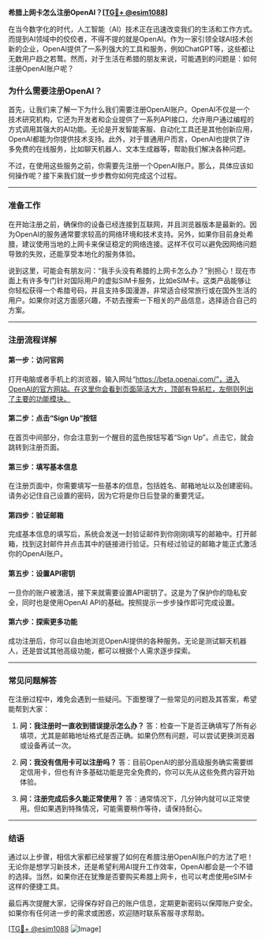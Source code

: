 **希腊上网卡怎么注册OpenAI？[[TG💪+ @esim1088](https://t.me/s/esim1088)]**

在当今数字化的时代，人工智能（AI）技术正在迅速改变我们的生活和工作方式。而提到AI领域中的佼佼者，不得不提的就是OpenAI。作为一家引领全球AI技术创新的企业，OpenAI提供了一系列强大的工具和服务，例如ChatGPT等，这些都让无数用户趋之若鹜。然而，对于生活在希腊的朋友来说，可能遇到的问题是：如何注册OpenAI账户呢？

### **为什么需要注册OpenAI？**

首先，让我们来了解一下为什么我们需要注册OpenAI账户。OpenAI不仅是一个技术研究机构，它还为开发者和企业提供了一系列API接口，允许用户通过编程的方式调用其强大的AI功能。无论是开发智能客服、自动化工具还是其他创新应用，OpenAI都能为你提供技术支持。此外，对于普通用户而言，OpenAI也提供了许多免费的在线服务，比如聊天机器人、文本生成器等，帮助我们解决各种问题。

不过，在使用这些服务之前，你需要先注册一个OpenAI账户。那么，具体应该如何操作呢？接下来我们就一步步教你如何完成这个过程。

---

### **准备工作**

在开始注册之前，确保你的设备已经连接到互联网，并且浏览器版本是最新的。因为OpenAI的服务通常要求较高的网络环境和技术支持。另外，如果你目前身处希腊，建议使用当地的上网卡来保证稳定的网络连接。这样不仅可以避免因网络问题导致的失败，还能享受本地化的服务体验。

说到这里，可能会有朋友问：“我手头没有希腊的上网卡怎么办？”别担心！现在市面上有许多专门针对国际用户的虚拟SIM卡服务，比如eSIM卡。这类产品能够让你轻松获得一个希腊号码，并且支持多国漫游，非常适合经常旅行或在国外生活的用户。如果你对这方面感兴趣，不妨去搜索一下相关的产品信息，选择适合自己的方案。

---

### **注册流程详解**

#### **第一步：访问官网**
打开电脑或者手机上的浏览器，输入网址“https://beta.openai.com/”，进入OpenAI的官方网站。在这里你会看到页面简洁大方，顶部有导航栏，左侧则列出了主要的功能模块。

#### **第二步：点击“Sign Up”按钮**
在首页中间部分，你会注意到一个醒目的蓝色按钮写着“Sign Up”。点击它，就会跳转到注册页面。

#### **第三步：填写基本信息**
在注册页面中，你需要填写一些基本的信息，包括姓名、邮箱地址以及创建密码。请务必记住自己设置的密码，因为它将是你日后登录的重要凭证。

#### **第四步：验证邮箱**
完成基本信息的填写后，系统会发送一封验证邮件到你刚刚填写的邮箱中。打开邮箱，找到这封邮件并点击其中的链接进行验证。只有经过验证的邮箱才能正式激活你的OpenAI账户。

#### **第五步：设置API密钥**
一旦你的账户被激活，接下来就需要设置API密钥了。这是为了保护你的隐私安全，同时也是使用OpenAI API的基础。按照提示一步步操作即可完成设置。

#### **第六步：探索更多功能**
成功注册后，你可以自由地浏览OpenAI提供的各种服务。无论是测试聊天机器人，还是尝试其他高级功能，都可以根据个人需求逐步探索。

---

### **常见问题解答**

在注册过程中，难免会遇到一些疑问。下面整理了一些常见的问题及其答案，希望能帮到大家：

1. **问：我注册时一直收到错误提示怎么办？**
   答：检查一下是否正确填写了所有必填项，尤其是邮箱地址格式是否正确。如果仍然有问题，可以尝试更换浏览器或设备再试一次。

2. **问：我没有信用卡可以注册吗？**
   答：目前OpenAI的部分高级服务确实需要绑定信用卡，但也有许多基础功能是完全免费的，你可以先从这些免费内容开始体验。

3. **问：注册完成后多久能正常使用？**
   答：通常情况下，几分钟内就可以正常使用。但如果遇到特殊情况，可能需要稍作等待，请保持耐心。

---

### **结语**

通过以上步骤，相信大家都已经掌握了如何在希腊注册OpenAI账户的方法了吧！无论你是想学习新技术，还是希望利用AI提升工作效率，OpenAI都会是一个不错的选择。当然，如果你还在犹豫是否要购买希腊上网卡，也可以考虑使用eSIM卡这样的便捷工具。

最后再次提醒大家，记得保存好自己的账户信息，定期更新密码以保障账户安全。如果你有任何进一步的需求或困惑，欢迎随时联系客服寻求帮助。

[[TG💪+ @esim1088](https://t.me/s/esim1088) ![Image](https://i.postimg.cc/4NQfJmqS/Snipaste-2025-05-13-00-14-12.png)]